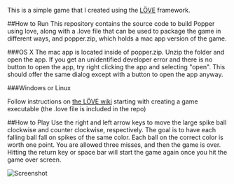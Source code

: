 This is a simple game that I created using the [LÖVE](https://love2d.org/) framework.

##How to Run
This repository contains the source code to build Popper using love, along with a .love file that can be used to package the game in different ways, and popper.zip, which holds a mac app version of the game.

###OS X
The mac app is located inside of popper.zip. Unzip the folder and open the app. If you get an unidentified developer error and there is no button to open the app, try right clicking the app and selecting "open". This should offer the same dialog except with a button to open the app anyway.

###Windows or Linux

Follow instructions on [the LÖVE wiki](https://love2d.org/wiki/Game_Distribution) starting with creating a game executable (the .love file is included in the repo)

##How to Play
Use the right and left arrow keys to move the large spike ball clockwise and counter clockwise, respectively. The goal is to have each falling ball fall on spikes of the same color. Each ball on the correct color is worth one point. You are allowed three misses, and then the game is over. Hitting the return key or space bar will start the game again once you hit the game over screen.

![Screenshot](https://github.com/iwannayoyo/Popper/blob/master/screenshot.png)
